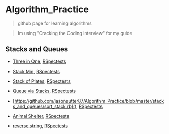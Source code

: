 # Algorithm_Practice
> github page for learning algorithms

>  Im using "Cracking the Coding Interview" for my guide


## Stacks and Queues
- [Three in One](https://github.com/jasonsutter87/Algorithm_Practice/blob/master/stacks_and_queues/three_in_one.rb), [RSpectests](https://github.com/jasonsutter87/Algorithm_Practice/blob/master/stacks_and_queues/stacks_and_queue_spec/three_in_one_spec.rb)

- [Stack Min](https://github.com/jasonsutter87/Algorithm_Practice/blob/master/stacks_and_queues/stack_min.rb), [RSpectests](https://github.com/jasonsutter87/Algorithm_Practice/blob/master/stacks_and_queues/stacks_and_queue_spec/stack_min_spec.rb)

- [Stack of Plates](https://github.com/jasonsutter87/Algorithm_Practice/blob/master/stacks_and_queues/stack_of_plates.rb), [RSpectests](https://github.com/jasonsutter87/Algorithm_Practice/blob/master/stacks_and_queues/stacks_and_queue_spec/stack_of_plates_spec.rb)

- [Queue via Stacks](https://github.com/jasonsutter87/Algorithm_Practice/blob/master/stacks_and_queues/queue_via_stacks.rb), [RSpectests](#)

- [https://github.com/jasonsutter87/Algorithm_Practice/blob/master/stacks_and_queues/sort_stack.rb](), [RSpectests](https://github.com/jasonsutter87/Algorithm_Practice/blob/master/stacks_and_queues/stacks_and_queue_spec/sort_stack_rspec.rb)

- [Animal Shelter](#), [RSpectests](#)

-  [reverse string](https://github.com/jasonsutter87/Algorithm_Practice/blob/master/stacks_and_queues/reverse_string.rb), [RSpectests](https://github.com/jasonsutter87/Algorithm_Practice/blob/master/stacks_and_queues/stacks_and_queue_spec/reverse_string_spec.rb)
